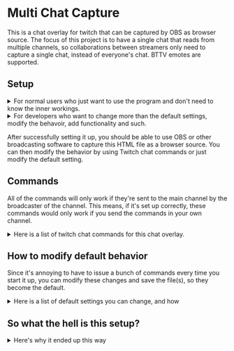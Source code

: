 # Multi Chat Capture
This is a chat overlay for twitch that can be captured by OBS as browser source. The focus of this project is to have a single chat that reads from multiple channels, so collaborations between streamers only need to capture a single chat, instead of everyone's chat. BTTV emotes are supported.


## Setup ##
<details>
  <summary>For normal users who just want to use the program and don't need to know the inner workings.</summary>
  
  1. Download the latest release from [the release page](https://github.com/lucas861223/multi-chat-capture/releases). 
  2. Open the html file with any editor, i.e. Notepad++.
  3. Replace both the lucas861223 to your own twitch login(your user name, not your display name). All lowercase. Only change the lucas861223 part, leave the hashtag(#) as is.
  4. Save and close.
</details>

<details>
  <summary>For developers who want to change more than the default settings, modify the behavoir, add functionality and such.</summary>
  
  There is a lot of reasons why the setup ended the way it does. Even though it's probably not the best way to do it, it is how I did it, and I'm not sure if there is better a alternative with the requirements I have. Here is the step to set it up: 
  
  1. Clone this repository
  2. Install dependencies as marked in package.json
  3. Modify node_module/index.js, specifically replacing both lucas861223 to your own twitch handle. Only change the lucas861223 part, leave the hashtag(#) as is. 
  4. Make other changes you wish to make, save and close.
  5. Bundle index.js using webpack, with the provided webpack.config.js

</details>

After successfully setting it up, you should be able to use OBS or other broadcasting software to capture this HTML file as a browser source. You can then modify the behavior by using Twitch chat commands or just modify the default setting.

## Commands ##
All of the commands will only work if they're sent to the main channel by the broadcaster of the channel. This means, if it's set up correctly, these commands would only work if you send the commands in your own channel.
<details>
  <summary>Here is a list of twitch chat commands for this chat overlay.</summary>
 
   
  - !join \[channelNames\]
    * \[channelNames\] A single channel or multiple channels separated by commas and/or space.
    * This command joins the channels and read the messages.
  - !leave \[channelnames\]
    * \[channelNames\] A single channel or multiple channels separated by commas and/or space.
    * This command leaves the channels and stops reading the messages.
  - !pfp
    * When joining multiple chats, the default behavior shows the profile picture of the streamer in front of the message to better distinguish which chat the message is from.
    * This command toggles showing the profile picture of the streamer to always be on or off regardless of how many channels there are.
  - !highlight
    * When being tagged in chat(@username), the message will be highlighted with red background. The default behavior is on.  
    * This command toggles whether to highlight message or not.
  - !size \[fontSize\]
    * \[fontSize\] An integer for the size of the font. Default is 30.
    * This command changes the size of the font, and will also adjust size of profile picture, badges and emotes.
  - !font \[fontName\]
    * \[fontSize\] Name of the font family. For example, Ariel or consolas. Capitalization does not matter. Default is Ariel.
    * This command changes the font of chat.
  - !color \[fontColor\]
    * \[fontColor\] Hex value of the color you want the chat to be in, for example, !color #ff0000 for red font. Default is black. [Here is a RGB color picker.](https://www.w3schools.com/colors/colors_picker.asp)
    * This command changes the color of chat message (except /me message, and user names).
  - !background \[backgroundColor\]
    * \[backgroundColor\] RGB hex value of the color you want the background of the chat to be, for example, !background #000000 for black background. The hash tag is needed. Default is black. [Here is a RGB color picker.](https://www.w3schools.com/colors/colors_picker.asp)
    * This command changes the background of the chat (except the highlighted messages if they are not turned off).
  - !opacity \[value\]
    * \[value\] integer ranging from 0-255, representing how opaque the background should be. The default is 0 (totally transparent). 
    * This command changes the opacity of the background of the chat (will not affect highlighted messages, text, badges and emote).
  - !clear
    * This command clears the whole chat.
    * Note that this command can also be achieved when doing /clear from the main channel.
 

</details>

## How to modify default behavior ##
Since it's annoying to have to issue a bunch of commands every time you start it up, you can modify these changes and save the file(s), so they become the default.
<details>
  <summary>Here is a list of default settings you can change, and how </summary>
   Each of the setting correlates to one of the command. I put them in order, so if the description of the setting is vague, you can cross-read it with the command section. The way to modify it would be the same instruction as the modification step in setup.
  
   - main channel- where the command is being listened to. This should also be your twitch channel.
     * Normal users: refer to Setup.
     * Developers: modify the const variable mainChannel, with the #.
   - channels to join- list of chatroom(s) to join on start up.
     * Normal users: Replace the "lucas861223" in bracket([]) with a list of channel or channels you want to join, each double quoted and separated by a comma. i.e. to join 3 channels, replace it with "lucas861223", "chewiemelodies", "moonmoon". Order does not matter, however your own channel MUST be in one of these.
     * Developers: modify the const variable channelList the same as the above standard.
   - Forcefully toggle PFP on/off.
     * Normal users: this is not possible to set. 
     * Developers: set the variable needsPFPOverride to true, and pfpOverride to true if you want it on, false if off.
   - Whether to highlight mentioned messages.
     * Normal users: this is not possible to set. 
     * Developers: set mentionHighlightOvverride to true to turn off highlighting.
  
  For the rest of the setting, they can all be achieved by modifying the css in index.html regardless of how you set it up.
   - font size
     * in :root, --font-size. Also change --emote-size to 1.5x of font size.
   - font color
     * in :root, --color. Replace it with RGB hex value. Include the hastag. 
   - font
     * in :root, --font-family
   - background color
     * in :root. --background. Replace it with RGBA hex value. The A is for transparency. Include the hashtag. [Here is a RGBA color picker.](https://hugabor.github.io/color-picker/)
</details>

## So what the hell is this setup? ##
<details>
  <summary> Here's why it ended up this way </summary>
  
  Originally I use [ComfyJS](https://github.com/instafluff/ComfyJS) for the IRC client because it is simple, and most importantly it is hosted on a CDN service. So I can just use <script src="link"\> in HTML for it to be included, without needing any other more files. I wanted to make this project as lightweight as possible, only needing 1 .html file would be the ideal, so no matter how not-tech-savvy one is, it can be easily used. 
  
  However ComfyJS do not handle timeout and bans, only message delete. This is not really acceptable because in slower chats, the same message may be on screen for a long time. If timeout and bans are not caught and messages are not removed, it may leave some crap on stream for extended period of time. Having to separatedly issue additional command after bans and timeout also seems too annoying. I thought about just extending the original class, but with the way the module was originally set up and the obfuscator used for it to be hosted on CDN, it does not seem possible. 
  
  In looking for alternatives, I thought of [tmi.js](https://github.com/tmijs/tmi.js), which I had seen in many twitch related JS projects. But there is more problems: it is not hosted on any CDN service that I can find. That means I need to include it using node becuase it also requires a bunch of stuff (and just "requries" itself). For it to be included, I need to use node js, which would make this project more than a .html file, and complicated it more from "oh just use it as browser source lol" to "oh just open cmd, download this download that, type this type that and use this URL as browser source lol".
  
  So to solve it, I try to find how to "combine" these dependencies and such into 1 file. Then I saw [webpack](https://webpack.js.org/). I used it, it worked great, but here's yet ANOTHER problem... In order to protect the source code, webpack uses obfuscator, which makes the whole script un-readable. So instead of having a .html with clean, readable code in the script section and telling normal users "oh just open the .html file, change this to that", I have to make hard-coded strings that which won't get obfuscated so they can easily control-F to find and replace them amongst the spaghetti... And because I need to use tmi.js and webpack, I need to include all these other stuff (webpack.config.js, node_module, index.js... etc.) in the repo. And this is how the whole project ended up in this mess.   
</details>
